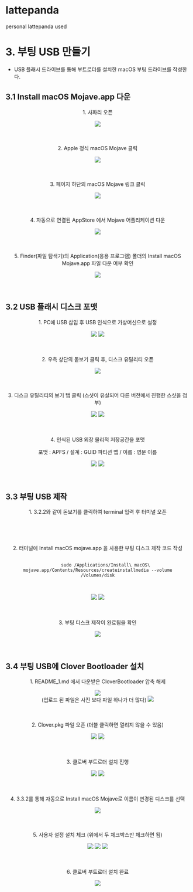 # lattepanda
personal lattepanda used

  # 3. 부팅 USB 만들기
  - USB 플래시 드라이브를 통해 부트로더를 설치한 macOS 부팅 드라이브를 작성한다.

  ## 3.1 Install macOS Mojave.app 다운 
  
<div align="center">
  <p> 1. 사파리 오픈 </p>
  <img src="https://user-images.githubusercontent.com/92789013/192327793-0640c057-f559-4d7e-9678-7bb8d71b9f64.PNG">
  <br>
  <br>
  <br>
  
  <p> 2. Apple 정식 macOS Mojave 클릭 </p>
  <img src="https://user-images.githubusercontent.com/92789013/192327799-f977d4af-22eb-4964-a438-a1dee5de5d96.PNG">
  <br>
  <br>
  <br>
  
  <p> 3. 페이지 하단의 macOS Mojave 링크 클릭 </p>
  <img src="https://user-images.githubusercontent.com/92789013/192327807-54c43011-f92d-42a1-9cfb-684428647a7b.PNG">
  <br>
  <br>
  <br>
  
  <p> 4. 자동으로 연결된 AppStore 에서 Mojave 어플리케이션 다운</p>
  <img src="https://user-images.githubusercontent.com/92789013/192327815-b7ce9cc9-5824-41e0-a119-1a9243caca32.PNG">
  <br>
  <br>
  <br>
  
  <p> 5. Finder(파일 탐색기)의 Application(응용 프로그램) 폴더의 Install macOS Mojave.app 파일 다운 여부 확인</p>
  <img src="https://user-images.githubusercontent.com/92789013/192327831-d6f364a3-d465-4738-9cfd-5b3698697013.PNG">
  <br>
  <br>
  <br>
 </div>
   
  ## 3.2 USB 플래시 디스크 포맷 
<div align="center">
  <p> 1. PC에 USB 삽입 후 USB 인식으로 가상머신으로 설정 </p>
  <img src="https://user-images.githubusercontent.com/92789013/192327905-6436867f-fb21-46df-9b27-e8eb22eebd5c.PNG">
  <img src="https://user-images.githubusercontent.com/92789013/192327919-db7f1cb1-c54d-4bea-a083-95875d767e34.PNG">
  <br>
  <br>
  <br>
  
  <p> 2. 우측 상단의 돋보기 클릭 후, 디스크 유틸리티 오픈 </p>
  <img src="https://user-images.githubusercontent.com/92789013/192327928-3bd1b5f8-47f5-45fe-9ce4-7e79108bc05f.PNG">
  <br>
  <br>
  <br>
  
  <p> 3. 디스크 유틸리티의 보기 탭 클릭 (스샷이 유실되어 다른 버전에서 진행한 스샷을 첨부) </p>
  <img src="https://user-images.githubusercontent.com/92789013/192327935-4dc6ba15-dc99-4a63-9aaa-dd4a12c8e0de.PNG">
  <img src="https://user-images.githubusercontent.com/92789013/192327834-6d50e4bc-585f-4d4b-8c7a-5a973e53d6b9.png">
  <br>
  <br>
  <br>
  
  <p> 4. 인식된 USB 외장 물리적 저장공간을 포맷</p>
  <p> 포맷 : APFS / 설계 : GUID 파티션 맵 / 이름 : 영문 이름 </p>
  <img src="https://user-images.githubusercontent.com/92789013/192327837-6e5a0f15-288b-4eaa-b7e2-b22e21ac59b5.png">
  <img src="https://user-images.githubusercontent.com/92789013/192327842-a52db897-228d-4e0c-b0ec-9072e823af35.png">
  <br>
  <br>
  <br>
  
</div>
  
  ## 3.3 부팅 USB 제작
  
<div align="center">
  <p> 1. 3.2.2와 같이 돋보기를 클릭하여 terminal 입력 후 터미널 오픈 </p>
  <br>
  <br>
  <br>
  
  <p> 2. 터미널에 Install macOS mojave.app 을 사용한 부팅 디스크 제작 코드 작성 </p>
  <pre>
    <code>
      sudo /Applications/Install\ macOS\ mojave.app/Contents/Resources/createinstallmedia --volume /Volumes/disk
    </code>
  </pre>
  <img src="https://user-images.githubusercontent.com/92789013/192327938-0abc1bf1-4bd4-4230-8708-0d6e1e232775.PNG">
  <img src="https://user-images.githubusercontent.com/92789013/192327941-d9d275a0-db60-41be-9404-4a877a37f2c4.PNG">
  <br>
  <br>
  <br>
  
  <p> 3. 부팅 디스크 제작이 완료됨을 확인 </p>
  <img src="https://user-images.githubusercontent.com/92789013/192327957-0ff6fd6f-1829-4b8d-9de1-77e358d62213.PNG">
  <br>
  <br>
  <br>
</div>
  
  ## 3.4 부팅 USB에 Clover Bootloader 설치 
<div align="center">
  <p> 1. README_1.md 에서 다운받은 CloverBootloader 압축 해제 </p>
  <img src="https://user-images.githubusercontent.com/92789013/192327963-02f71d3f-7c2b-48f5-a5f1-49c70683c934.PNG">
  <br>
  (업로드 된 파일은 사진 보다 파일 하나가 더 많다)
  <img src="https://user-images.githubusercontent.com/92789013/192445184-95a72412-e77c-4c6e-9dad-31c9fe9bceb4.png">
  <br>
  <br>
  <br>
  
  <p> 2. Clover.pkg 파일 오픈 (더블 클릭하면 열리지 않을 수 있음) </p>
  <img src="https://user-images.githubusercontent.com/92789013/192327968-488dff6e-3787-4646-aef1-3a06e89cdec9.PNG">
  <img src="https://user-images.githubusercontent.com/92789013/192327970-e630b25c-21e2-45e9-9f69-a2d34955a734.PNG">
  <br>
  <br>
  <br>
  
  <p> 3. 클로버 부트로더 설치 진행</p>
  <img src="https://user-images.githubusercontent.com/92789013/192327981-a10b88cf-8842-4d12-b544-33e1fdaedfb0.PNG">
  <img src="https://user-images.githubusercontent.com/92789013/192327998-6fdaf961-d6d8-4fe2-bf40-c2174102f665.png">
  <br>
  <br>
  <br>
  
  <p> 4. 3.3.2를 통해 자동으로 Install macOS Mojave로 이름이 변경된 디스크를 선택 </p>
  <img src="https://user-images.githubusercontent.com/92789013/192328011-e995e6b1-005d-4adc-96ef-be5ad382a4ba.PNG">
  <br>
  <br>
  <br>
  
  
  <p> 5. 사용자 설정 설치 체크 (위에서 두 체크박스만 체크하면 됨)</p>
  <img src="https://user-images.githubusercontent.com/92789013/192328007-1b46598b-9e9e-4691-832c-3b51b0127d93.png">
  <img src="https://user-images.githubusercontent.com/92789013/192328023-ce3946ee-5ac4-4c26-bb99-c709982f2f4b.PNG">
  <img src="https://user-images.githubusercontent.com/92789013/192328032-d0096f1e-1b21-4041-bd89-9cfb2c266d25.PNG">
  <br>
  <br>
  <br>
  
  <p> 6. 클로버 부트로더 설치 완료 </p>
  <img src="https://user-images.githubusercontent.com/92789013/192328063-2b0e4cd4-fc1e-4f0f-b354-37281596984a.PNG">
  <br>
  <br>
  <br>
  
  
